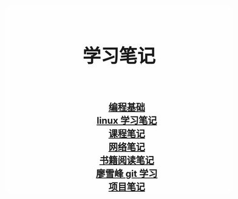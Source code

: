 <html>
<head>
 <meta charset="utf-8">
        <title>学习笔记</title>
        <style>
            .body{
                background-image:url(/tupian/bg.jpeg);
                background-size:cover;
                background-repeat:no-repeat;
                padding-top:80px;
            }
            .head{
                text-align: center;
                font-weight:bold;
                font-size:24px;
                /*background-image:url(/tupian/td.jpg);*/
                background-color:rgba(255,255,255,0.6);
                background-repeat:no-repeat;
                background-size:100% 100%;
                -moz-background-size:100% 100%;
                border-radius: 20px;
                width: 600px;
                height: 500px;
                margin: auto;
                position: absolute;
                top: 0;
                left: 0;
                right: 0;
                bottom: 0;
            }
            li
            {
                list-style:none;
            }
        </style>
    </head>
    <body class="body">
        <div class="head"  >
            <br>
            <h1>学习笔记</h1>
            <br>
            <form action="/cgi/echoServer" method="GET" >
                <div >
                    <ul>
                    <li><a href="">编程基础</a></li>
                    <li><a href="">linux 学习笔记</a></li>
                    <li><a href="">课程笔记</a></li>
                    <li><a href="">网络笔记</a></li>
                    <li><a href="">书籍阅读笔记</a></li>
                    <li><a href="">廖雪峰 git 学习</a></li>
                    <li><a href="">项目笔记</a></li>
                    </ul>
                </div>
            </form>
        </div>
    </body>
</html>

